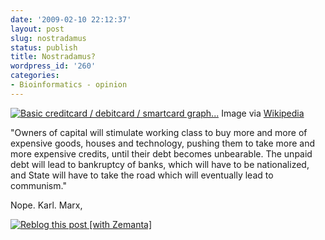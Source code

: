 ```yaml
---
date: '2009-02-10 22:12:37'
layout: post
slug: nostradamus
status: publish
title: Nostradamus?
wordpress_id: '260'
categories:
- Bioinformatics - opinion
---
```


[![Basic creditcard / debitcard / smartcard graph...](http://upload.wikimedia.org/wikipedia/commons/thumb/7/70/Smartcard2.png/202px-Smartcard2.png)](http://commons.wikipedia.org/wiki/Image:Smartcard2.png)
    Image via [Wikipedia](http://commons.wikipedia.org/wiki/Image:Smartcard2.png)

"Owners of capital will stimulate working class to buy more and more of expensive goods, houses and technology, pushing them to take more and more expensive credits, until their debt becomes unbearable.
The unpaid debt will lead to bankruptcy of banks, which will have to be nationalized, and State will have to take the road which will eventually lead to communism."

Nope. Karl. Marx,



[![Reblog this post [with Zemanta]](http://img.zemanta.com/reblog_a.png?x-id=0cca205d-2122-4b58-ab1c-8931386d8d2b)](http://reblog.zemanta.com/zemified/0cca205d-2122-4b58-ab1c-8931386d8d2b/)
